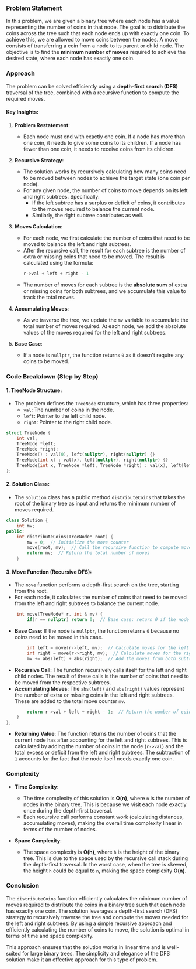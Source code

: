 ### Problem Statement

In this problem, we are given a binary tree where each node has a value representing the number of coins in that node. The goal is to distribute the coins across the tree such that each node ends up with exactly one coin. To achieve this, we are allowed to move coins between the nodes. A move consists of transferring a coin from a node to its parent or child node. The objective is to find the **minimum number of moves** required to achieve the desired state, where each node has exactly one coin.

### Approach

The problem can be solved efficiently using a **depth-first search (DFS)** traversal of the tree, combined with a recursive function to compute the required moves.

#### Key Insights:
1. **Problem Restatement**:
   - Each node must end with exactly one coin. If a node has more than one coin, it needs to give some coins to its children. If a node has fewer than one coin, it needs to receive coins from its children.
   
2. **Recursive Strategy**:
   - The solution works by recursively calculating how many coins need to be moved between nodes to achieve the target state (one coin per node).
   - For any given node, the number of coins to move depends on its left and right subtrees. Specifically:
     - If the left subtree has a surplus or deficit of coins, it contributes to the moves required to balance the current node.
     - Similarly, the right subtree contributes as well.
   
3. **Moves Calculation**:
   - For each node, we first calculate the number of coins that need to be moved to balance the left and right subtrees.
   - After the recursive call, the result for each subtree is the number of extra or missing coins that need to be moved. The result is calculated using the formula:
     ```cpp
     r->val + left + right - 1
     ```
   - The number of moves for each subtree is the **absolute sum** of extra or missing coins for both subtrees, and we accumulate this value to track the total moves.

4. **Accumulating Moves**:
   - As we traverse the tree, we update the `mv` variable to accumulate the total number of moves required. At each node, we add the absolute values of the moves required for the left and right subtrees.

5. **Base Case**:
   - If a node is `nullptr`, the function returns `0` as it doesn't require any coins to be moved.

### Code Breakdown (Step by Step)

#### 1. **TreeNode Structure**:
   - The problem defines the `TreeNode` structure, which has three properties:
     - `val`: The number of coins in the node.
     - `left`: Pointer to the left child node.
     - `right`: Pointer to the right child node.

```cpp
struct TreeNode {
    int val;
    TreeNode *left;
    TreeNode *right;
    TreeNode() : val(0), left(nullptr), right(nullptr) {}
    TreeNode(int x) : val(x), left(nullptr), right(nullptr) {}
    TreeNode(int x, TreeNode *left, TreeNode *right) : val(x), left(left), right(right) {}
};
```

#### 2. **Solution Class**:
   - The `Solution` class has a public method `distributeCoins` that takes the root of the binary tree as input and returns the minimum number of moves required.

```cpp
class Solution {
    int mv;
public:
    int distributeCoins(TreeNode* root) {
        mv = 0;  // Initialize the move counter
        move(root, mv);  // Call the recursive function to compute moves
        return mv;  // Return the total number of moves
    }
```

#### 3. **Move Function (Recursive DFS)**:
   - The `move` function performs a depth-first search on the tree, starting from the root.
   - For each node, it calculates the number of coins that need to be moved from the left and right subtrees to balance the current node.

```cpp
    int move(TreeNode* r, int & mv) {
        if(r == nullptr) return 0;  // Base case: return 0 if the node is null
```

- **Base Case**: If the node is `nullptr`, the function returns `0` because no coins need to be moved in this case.

```cpp
        int left = move(r->left, mv);  // Calculate moves for the left subtree
        int right = move(r->right, mv);  // Calculate moves for the right subtree
        mv += abs(left) + abs(right);  // Add the moves from both subtrees to the total
```

- **Recursive Call**: The function recursively calls itself for the left and right child nodes. The result of these calls is the number of coins that need to be moved from the respective subtrees.
- **Accumulating Moves**: The `abs(left)` and `abs(right)` values represent the number of extra or missing coins in the left and right subtrees. These are added to the total move counter `mv`.

```cpp
        return r->val + left + right - 1;  // Return the number of coins at the current node, after accounting for the left and right subtrees
    }
};
```

- **Returning Value**: The function returns the number of coins that the current node has after accounting for the left and right subtrees. This is calculated by adding the number of coins in the node (`r->val`) and the total excess or deficit from the left and right subtrees. The subtraction of `1` accounts for the fact that the node itself needs exactly one coin.

### Complexity

- **Time Complexity**: 
  - The time complexity of this solution is **O(n)**, where `n` is the number of nodes in the binary tree. This is because we visit each node exactly once during the depth-first traversal.
  - Each recursive call performs constant work (calculating distances, accumulating moves), making the overall time complexity linear in terms of the number of nodes.

- **Space Complexity**:
  - The space complexity is **O(h)**, where `h` is the height of the binary tree. This is due to the space used by the recursive call stack during the depth-first traversal. In the worst case, when the tree is skewed, the height `h` could be equal to `n`, making the space complexity **O(n)**.

### Conclusion

The `distributeCoins` function efficiently calculates the minimum number of moves required to distribute the coins in a binary tree such that each node has exactly one coin. The solution leverages a depth-first search (DFS) strategy to recursively traverse the tree and compute the moves needed for the left and right subtrees. By using a simple recursive approach and efficiently calculating the number of coins to move, the solution is optimal in terms of time and space complexity.

This approach ensures that the solution works in linear time and is well-suited for large binary trees. The simplicity and elegance of the DFS solution make it an effective approach for this type of problem.